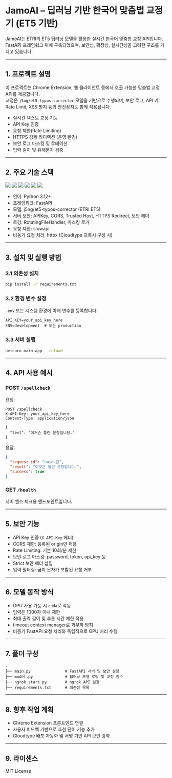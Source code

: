 # JamoAI – 딥러닝 기반 한국어 맞춤법 교정기 (ET5 기반)

JamoAI는 ETRI의 ET5 딥러닝 모델을 활용한 실시간 한국어 맞춤법 교정 API입니다.  
FastAPI 프레임워크 위에 구축되었으며, 보안성, 확장성, 실시간성을 고려한 구조를 가지고 있습니다.

---

## 1. 프로젝트 설명

이 프로젝트는 Chrome Extension, 웹 클라이언트 등에서 호출 가능한 맞춤법 교정 API를 제공합니다.  
교정은 `j5ng/et5-typos-corrector` 모델을 기반으로 수행되며, 보안 로그, API 키, Rate Limit, XSS 방지 등의 안전장치도 함께 적용됩니다.

- 실시간 텍스트 교정 기능
- API Key 인증
- 요청 제한(Rate Limiting)
- HTTPS 강제 리디렉션 (운영 환경)
- 보안 로그 마스킹 및 로테이션
- 입력 길이 및 유해문자 검증

---

## 2. 주요 기술 스택

<p align="left">
  <img src="https://img.shields.io/badge/Python-3.12+-blue?logo=python" />
  <img src="https://img.shields.io/badge/FastAPI-Web%20Framework-brightgreen?logo=fastapi" />
  <img src="https://img.shields.io/badge/Model-ET5--typos--corrector-informational?logo=huggingface" />
  <img src="https://img.shields.io/badge/Security-APIKey%2C%20CORS%2C%20HTTPS-red?logo=security" />
  <img src="https://img.shields.io/badge/Logging-RotatingFileHandler-lightgrey?logo=logstash" />
  <img src="https://img.shields.io/badge/Rate%20Limit-slowapi-orange" />
</p>

- 언어: Python 3.12+
- 프레임워크: FastAPI
- 모델: j5ng/et5-typos-corrector (ETRI ET5)
- 서버 보안: APIKey, CORS, Trusted Host, HTTPS Redirect, 보안 헤더
- 로깅: RotatingFileHandler, 마스킹 로거
- 요청 제한: slowapi
- 비동기 요청 처리: httpx (Cloudtype 프록시 구성 시)


---

## 3. 설치 및 실행 방법

### 3.1 의존성 설치

```bash
pip install -r requirements.txt
```

### 3.2 환경 변수 설정

`.env` 또는 시스템 환경에 아래 변수를 등록합니다.

```
API_KEY=your_api_key_here
ENV=development  # 또는 production
```

### 3.3 서버 실행

```bash
uvicorn main:app --reload
```

---

## 4. API 사용 예시

### POST `/spellcheck`

요청:

```
POST /spellcheck
X-API-Key: your_api_key_here
Content-Type: application/json

{
  "text": "이거슨 틀린 문장입니당."
}
```

응답:

```json
{
  "request_id": "uuid-값",
  "result": "이것은 틀린 문장입니다.",
  "success": true
}
```

### GET `/health`

서버 헬스 체크용 엔드포인트입니다.

---

## 5. 보안 기능

- API Key 인증 (`X-API-Key` 헤더)
- CORS 제한: 등록된 origin만 허용
- Rate Limiting: 기본 10회/분 제한
- 보안 로그 마스킹: password, token, api_key 등
- Strict 보안 헤더 삽입
- 입력 필터링: 금지 문자가 포함된 요청 거부

---

## 6. 모델 동작 방식

- GPU 사용 가능 시 `cuda`로 작동
- 입력은 1000자 이내 제한
- 최대 출력 길이 및 추론 시간 제한 적용
- timeout context manager로 과부하 방지
- 비동기 FastAPI 요청 처리와 독립적으로 GPU 처리 수행

---

## 7. 폴더 구성

```
.
├── main.py               # FastAPI 서버 및 보안 설정
├── model.py              # 딥러닝 모델 로딩 및 교정 함수
├── ngrok_start.py        # ngrok API 설정
├── requirements.txt      # 의존성 목록
```

---

## 8. 향후 작업 계획

- Chrome Extension 프론트엔드 연결
- 사용자 피드백 기반으로 추천 단어 기능 추가
- Cloudtype 배포 자동화 및 서명 기반 API 보안 강화

---

## 9. 라이센스

MIT License
